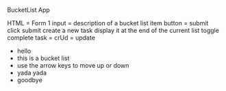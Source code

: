 BucketList App

HTML = Form
1 input = description of a bucket list item
button = submit
click submit
create a new task
display it at the end of the current list
toggle complete task = crUd = update

<ul>
    <li>hello</li>
    <li>this is a bucket list</li>
    <li>use the arrow keys to move up or down</li>
    <li>yada yada</li>
    <li>goodbye</li>
</ul>

